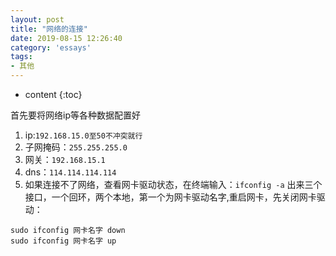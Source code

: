 ```yaml
---
layout: post
title: "网络的连接"
date: 2019-08-15 12:26:40
category: 'essays'
tags:
- 其他
---
```

* content
{:toc}

首先要将网络ip等各种数据配置好

















1. ip:`192.168.15.0至50不冲突就行`
2. 子网掩码：`255.255.255.0`
3. 网关：`192.168.15.1`
4. dns：`114.114.114.114`
5. 如果连接不了网络，查看网卡驱动状态，在终端输入：`ifconfig -a`
    出来三个接口，一个回环，两个本地，第一个为网卡驱动名字,重启网卡，先关闭网卡驱动：

```
sudo ifconfig 网卡名字 down
sudo ifconfig 网卡名字 up
```

